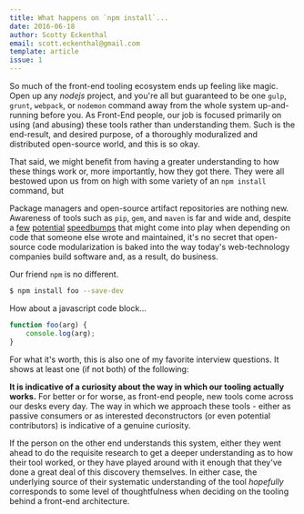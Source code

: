 ```yaml
---
title: What happens on `npm install`...
date: 2016-06-18
author: Scotty Eckenthal
email: scott.eckenthal@gmail.com
template: article
issue: 1
---
```


So much of the front-end tooling ecosystem ends up feeling like magic. Open up any *nodejs* project, and you're all but guaranteed to be one `gulp`, `grunt`, `webpack`, or `nodemon` command away from the whole system up-and-running before you. As Front-End people, our job is focused primarily on using (and abusing) these tools rather than understanding them. Such is the end-result, and desired purpose, of a thoroughly moduralized and distributed open-source world, and this is so okay.

That said, we might benefit from having a greater understanding to how these things work or, more importantly, how they got there. They were all bestowed upon us from on high with some variety of an `npm install` command, but 

Package managers and open-source artifact repositories are nothing new. Awareness of tools such as `pip`, `gem`, and `maven` is far and wide and, despite a [few](http://www.theregister.co.uk/2016/03/23/npm_left_pad_chaos/) [potential](http://blog.npmjs.org/post/141577284765/kik-left-pad-and-npm) [speedbumps](http://www.haneycodes.net/npm-left-pad-have-we-forgotten-how-to-program/) that might come into play when depending on code that someone else wrote and maintained, it's no secret that open-source code modularization is baked into the way today's web-technology companies build software and, as a result, do business.

Our friend `npm` is no different.



```bash
$ npm install foo --save-dev
```

How about a javascript code block...

```js
function foo(arg) {
	console.log(arg);
}
```

For what it's worth, this is also one of my favorite interview questions. It shows at least one (if not both) of the following:

**It is indicative of a curiosity about the way in which our tooling actually works.** For better or for worse, as front-end people, new tools come across our desks every day. The way in which we approach these tools - either as passive consumers or as interested deconstructors (or even potential contributors) is indicative of a genuine curiosity. 

If the person on the other end understands this system, either they went ahead to do the requisite research to get a deeper understanding as to how their tool worked, or they have played around with it enough that they've done a great deal of this discovery themselves. In either case, the underlying source of their systematic understanding of the tool *hopefully* corresponds to some level of thoughtfulness when deciding on the tooling behind a front-end architecture.